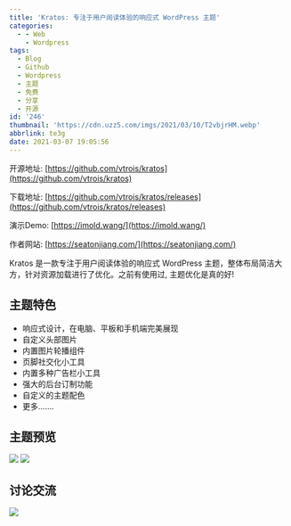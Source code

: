 ```yaml
---
title: 'Kratos: 专注于用户阅读体验的响应式 WordPress 主题'
categories:
  - - Web
    - Wordpress
tags:
  - Blog
  - Github
  - Wordpress
  - 主题
  - 免费
  - 分享
  - 开源
id: '246'
thumbnail: 'https://cdn.uzz5.com/imgs/2021/03/10/T2vbjrHM.webp'
abbrlink: te3g
date: 2021-03-07 19:05:56
---
```



开源地址: [https://github.com/vtrois/kratos](https://github.com/vtrois/kratos) 

下载地址: [https://github.com/vtrois/kratos/releases](https://github.com/vtrois/kratos/releases) 

演示Demo: [https://imold.wang/](https://imold.wang/) 

作者网站: [https://seatonjiang.com/](https://seatonjiang.com/) 

Kratos 是一款专注于用户阅读体验的响应式 WordPress 主题，整体布局简洁大方，针对资源加载进行了优化。之前有使用过, 主题优化是真的好!

## 主题特色

*   响应式设计，在电脑、平板和手机端完美展现
*   自定义头部图片
*   内置图片轮播组件
*   页脚社交化小工具
*   内置多种广告栏小工具
*   强大的后台订制功能
*   自定义的主题配色
*   更多.......

## 主题预览

![](https://cdn.uzz5.com/imgs/2021/03/07/9wReBjSX.webp) ![](https://cdn.uzz5.com/imgs/2021/03/07/qPe8rmKA.webp)

## 讨论交流

![](https://cdn.uzz5.com/imgs/2021/03/07/vhoQnZSt.webp)